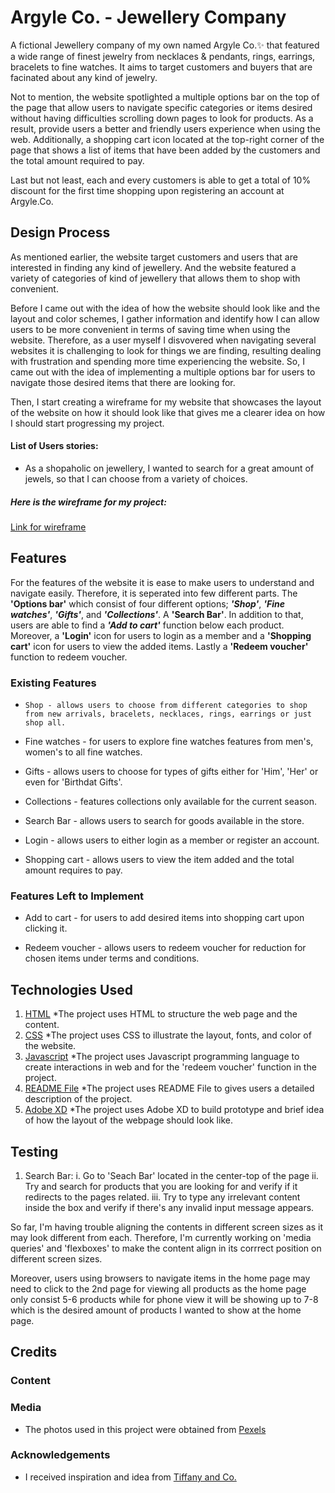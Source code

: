 # Argyle Co. - Jewellery Company

A fictional Jewellery company of my own named Argyle Co.:sparkles: that featured a wide range of finest jewelry from necklaces & pendants, rings, earrings, bracelets to fine watches. It aims to target customers and buyers that are facinated about any kind of jewelry.

Not to mention, the website spotlighted a multiple options bar on the top of the page that allow users to navigate specific categories or items desired without having difficulties scrolling down pages to look for products. As a result, provide users a better and friendly users experience when using the web. Additionally, a shopping cart icon located at the top-right corner of the page that shows a list of items that have been added by the customers and the total amount required to pay.

Last but not least, each and every customers is able to get a total of 10% discount for the first time shopping upon registering an account at Argyle.Co.

## Design Process

As mentioned earlier, the website target customers and users that are interested in finding any kind of jewellery. And the website featured a variety of categories of kind of jewellery that allows them to shop with convenient.

Before I came out with the idea of how the website should look like and the layout and color schemes, I gather information and identify how I can allow users to be more convenient in terms of saving time when using the website. Therefore, as a user myself I disvovered when navigating several websites it is challenging to look for things we are finding, resulting dealing with frustration and spending more time experiencing the website. So, I came out with the idea of implementing a multiple options bar for users to navigate those desired items that there are looking for.

Then, I start creating a wireframe for my website that showcases the layout of the website on how it should look like that gives me a clearer idea on how I should start progressing my project.

#### List of Users stories:

- As a shopaholic on jewellery, I wanted to search for a great amount of jewels, so that I can choose from a variety of choices.

##### **Here is the wireframe for my project:**

[Link for wireframe](https://xd.adobe.com/view/b602891e-dcf1-4a34-81fd-366c0df3ddea-e351/)

## Features

For the features of the website it is ease to make users to understand and navigate easily. Therefore, it is seperated into few different parts. The **'Options bar'** which consist of four different options; **_'Shop'_**, **_'Fine watches'_**, **_'Gifts'_**, and **_'Collections'_**. A **'Search Bar'**. In addition to that, users are able to find a **_'Add to cart'_** function below each product. Moreover, a **'Login'** icon for users to login as a member and a **'Shopping cart'** icon for users to view the added items. Lastly a **'Redeem voucher'** function to redeem voucher.

### Existing Features

- `Shop - allows users to choose from different categories to shop from new arrivals, bracelets, necklaces, rings, earrings or just shop all.`

- Fine watches - for users to explore fine watches features from men's, women's to all fine watches.

- Gifts - allows users to choose for types of gifts either for 'Him', 'Her' or even for 'Birthdat Gifts'.

- Collections - features collections only available for the current season.

- Search Bar - allows users to search for goods available in the store.

- Login - allows users to either login as a member or register an account.

- Shopping cart - allows users to view the item added and the total amount requires to pay.

### Features Left to Implement

- Add to cart - for users to add desired items into shopping cart upon clicking it.

- Redeem voucher - allows users to redeem voucher for reduction for chosen items under terms and conditions.

## Technologies Used

1. [HTML](https://html.com/)
   \*The project uses HTML to structure the web page and the content.
2. [CSS](#)
   \*The project uses CSS to illustrate the layout, fonts, and color of the website.
3. [Javascript](https://www.w3.org/Style/CSS/Overview.en.html)
   \*The project uses Javascript programming language to create interactions in web and for the 'redeem voucher' function in the project.
4. [README File](https://www.makeareadme.com/)
   \*The project uses README File to gives users a detailed description of the project.
5. [Adobe XD](https://www.adobe.com/products/xd/pricing/free-trial.html)
   \*The project uses Adobe XD to build prototype and brief idea of how the layout of the webpage should look like.

## Testing

1. Search Bar:
   i. Go to 'Seach Bar' located in the center-top of the page
   ii. Try and search for products that you are looking for and verify if it redirects to the pages related.
   iii. Try to type any irrelevant content inside the box and verify if there's any invalid input message appears.

So far, I'm having trouble aligning the contents in different screen sizes as it may look different from each. Therefore, I'm currently working on 'media queries' and 'flexboxes' to make the content align in its corrrect position on different screen sizes.

Moreover, users using browsers to navigate items in the home page may need to click to the 2nd page for viewing all products as the home page only consist 5-6 products while for phone view it will be showing up to 7-8 which is the desired amount of products I wanted to show at the home page.

## Credits

### Content

### Media

- The photos used in this project were obtained from [Pexels](https://www.pexels.com/zh-cn/)

### Acknowledgements

- I received inspiration and idea from [Tiffany and Co.](https://www.tiffany.com/)
